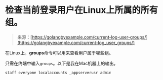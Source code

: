 <!--yml

类别：未分类

日期：2024-10-13 06:53:01

-->

# 检查当前登录用户在Linux上所属的所有组。

> 来源：[https://golangbyexample.com/current-log-user-groups/](https://golangbyexample.com/current-log_user_groups/)

在Linux上，**groups**命令可以用来查看用户属于哪些组。

只需在终端中输入`groups`。以下是我在Mac机器上的输出。

```go
staff everyone localaccounts _appserverusr admin
```
